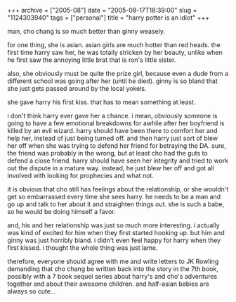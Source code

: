 +++
archive = ["2005-08"]
date = "2005-08-17T18:39:00"
slug = "1124303940"
tags = ["personal"]
title = "harry potter is an idiot"
+++

man, cho chang is so much better than ginny weasely.

for one thing, she is asian. asian girls are much hotter than red heads.
the first time harry saw her, he was totally stricken by her beauty,
unlike when he first saw the annoying little brat that is ron's little
sister.

also, she obviously must be quite the prize girl, because even a dude from
a different school was going after her (until he died). ginny is so bland
that she just gets passed around by the local yokels.

she gave harry his first kiss. that has to mean something at least.

i don't think harry ever gave her a chance. i mean, obviously someone is
going to have a few emotional breakdowns for awhile after her boyfriend is
killed by an evil wizard. harry should have been there to comfort her and
help her, instead of just being turned off. and then harry just sort of
blew her off when she was trying to defend her friend for betraying the
DA. sure, the friend was probably in the wrong, but at least cho had the
guts to defend a close friend. harry should have seen her integrity and
tried to work out the dispute in a mature way. instead, he just blew her
off and got all involved with looking for prophecies and what not.

it is obvious that cho still has feelings about the relationship, or she
wouldn't get so embarrassed every time she sees harry. he needs to be
a man and go up and talk to her about it and straighten things out. she is
such a babe, so he would be doing himself a favor.

and, his and her relationship was just so much more interesting.
i actually was kind of excited for him when they first started hooking up.
but him and ginny was just horribly bland. i didn't even feel happy for
harry when they first kissed. i thought the whole thing was just lame.

therefore, everyone should agree with me and write letters to JK Rowling
demanding that cho chang be written back into the story in the 7th book,
possibly with a 7 book sequel series about harry's and cho's adventures
together and about their awesome children. and half-asian babies are
always so cute...

